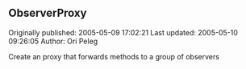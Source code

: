 ## ObserverProxy

Originally published: 2005-05-09 17:02:21
Last updated: 2005-05-10 09:26:05
Author: Ori Peleg

Create an proxy that forwards methods to a group of observers